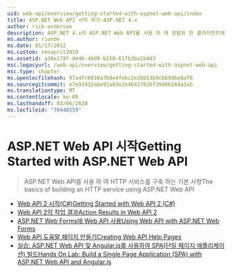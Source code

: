 ```yaml
---
uid: web-api/overview/getting-started-with-aspnet-web-api/index
title: ASP.NET Web API 시작 하기-ASP.NET 4.x
author: rick-anderson
description: ASP.NET 4.x의 ASP.NET Web API를 사용 하 여 광범위 한 클라이언트에 도달 하는 HTTP 서비스를 신속 하 게 빌드하는 방법에 대해 알아봅니다.
ms.author: riande
ms.date: 01/17/2012
ms.custom: seoapril2019
ms.assetid: a36e178f-de46-46d9-b150-61fb3ba1b4d3
msc.legacyurl: /web-api/overview/getting-started-with-aspnet-web-api
msc.type: chapter
ms.openlocfilehash: 97a4fc6010a7b0e4febc2e2bb53b9cb69d6e8af0
ms.sourcegitcommit: e7e91932a6e91a63e2e46417626f39d6b244a3ab
ms.translationtype: MT
ms.contentlocale: ko-KR
ms.lasthandoff: 03/06/2020
ms.locfileid: "78448559"
---
```

# <a name="getting-started-with-aspnet-web-api"></a><span data-ttu-id="4f094-103">ASP.NET Web API 시작</span><span class="sxs-lookup"><span data-stu-id="4f094-103">Getting Started with ASP.NET Web API</span></span>

> <span data-ttu-id="4f094-104">ASP.NET Web API를 사용 하 여 HTTP 서비스를 구축 하는 기본 사항</span><span class="sxs-lookup"><span data-stu-id="4f094-104">The basics of building an HTTP service using ASP.NET Web API</span></span>

- [<span data-ttu-id="4f094-105">Web API 2 시작(C#)</span><span class="sxs-lookup"><span data-stu-id="4f094-105">Getting Started with Web API 2 (C#)</span></span>](tutorial-your-first-web-api.md)
- [<span data-ttu-id="4f094-106">Web API 2의 작업 결과</span><span class="sxs-lookup"><span data-stu-id="4f094-106">Action Results in Web API 2</span></span>](action-results.md)
- [<span data-ttu-id="4f094-107">ASP.NET Web Forms에 Web API 사용</span><span class="sxs-lookup"><span data-stu-id="4f094-107">Using Web API with ASP.NET Web Forms</span></span>](using-web-api-with-aspnet-web-forms.md)
- [<span data-ttu-id="4f094-108">Web API 도움말 페이지 만들기</span><span class="sxs-lookup"><span data-stu-id="4f094-108">Creating Web API Help Pages</span></span>](creating-api-help-pages.md)
- [<span data-ttu-id="4f094-109">실습: ASP.NET Web API 및 Angular.js를 사용하여 SPA(단일 페이지 애플리케이션) 빌드</span><span class="sxs-lookup"><span data-stu-id="4f094-109">Hands On Lab: Build a Single Page Application (SPA) with ASP.NET Web API and Angular.js</span></span>](build-a-single-page-application-spa-with-aspnet-web-api-and-angularjs.md)
